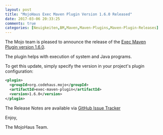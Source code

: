```yaml
---
layout: post
title: "MojoHaus Exec Maven Plugin Version 1.6.0 Released"
date: 2017-03-06 20:33:25
comments: true
categories: [Neuigkeiten,BM,Maven,Maven-Plugins,Maven-Plugin-Releases]
---
```

The Mojo team is pleased to announce the release of the 
[Exec Maven Plugin version 1.6.0](https://mojo.codehaus.org/exec-maven-plugin/).

The plugin helps with execution of system and Java programs.


To get this update, simply specify the version in your project's
plugin configuration:

``` xml
<plugin>
  <groupId>org.codehaus.mojo</groupId>
  <artifactId>exec-maven-plugin</artifactId>
  <version>1.6.0</version>
</plugin>
```

The Release Notes are available via [GitHub Issue Tracker](https://github.com/mojohaus/exec-maven-plugin/milestone/3?closed=1)

Enjoy,

The MojoHaus Team.
